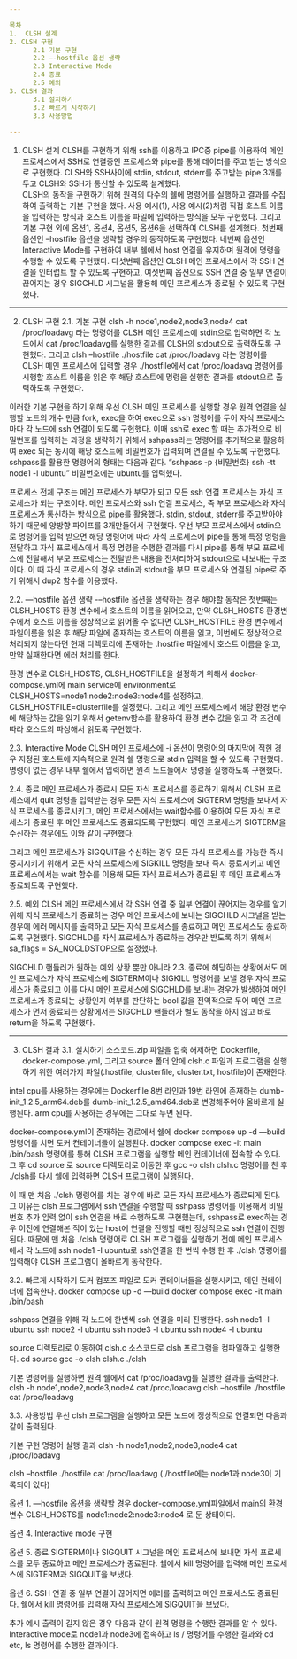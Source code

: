 ```yaml
---

목차
1.  CLSH 설계	
2. CLSH 구현
      2.1 기본 구현
      2.2 –-hostfile 옵션 생략
      2.3 Interactive Mode
      2.4 종료	
      2.5 예외	
3. CLSH 결과
      3.1 설치하기
      3.2 빠르게 시작하기
      3.3 사용방법
	
---
```


1. CLSH 설계
CLSH를 구현하기 위해 ssh를 이용하고 IPC중 pipe를 이용하여 메인 프로세스에서 SSH로 연결중인 프로세스와 pipe를 통해 데이터를 주고 받는 방식으로 구현했다. CLSH와 SSH사이에 stdin, stdout, stderr를 주고받는 pipe 3개를 두고 CLSH와 SSH가 통신할 수 있도록 설계했다.  
CLSH의 동작을 구현하기 위해 원격의 다수의 쉘에 명령어를 실행하고 결과를 수집하여 출력하는 기본 구현을 했다. 사용 예시(1), 사용 예시(2)처럼 직접 호스트 이름을 입력하는 방식과 호스트 이름을 파일에 입력하는 방식을 모두 구현했다.
그리고 기본 구현 외에 옵션1, 옵션4, 옵션5, 옵션6을 선택하여 CLSH를 설계했다. 첫번째 옵션인 –hostfile 옵션을 생략할 경우의 동작하도록 구현했다. 네번째 옵션인 Interactive Mode를 구현하여 내부 쉘에서 host 연결을 유지하며 원격에 명령을 수행할 수 있도록 구현했다. 다섯번째 옵션인 CLSH 메인 프로세스에서 각 SSH 연결을 인터럽트 할 수 있도록 구현하고, 여섯번째 옵션으로 SSH 연결 중 일부 연결이 끊어지는 경우 SIGCHLD 시그널을 활용해 메인 프로세스가 종료될 수 있도록 구현했다.

---

2. CLSH 구현
2.1. 기본 구현
clsh -h node1,node2,node3,node4 cat /proc/loadavg 라는 명령어를 CLSH 메인 프로세스에 stdin으로 입력하면 각 노드에서 cat /proc/loadavg를 실행한 결과를 CLSH의 stdout으로 출력하도록 구현했다. 그리고 clsh –hostfile ./hostfile cat /proc/loadavg 라는 명령어를 CLSH 메인 프로세스에 입력할 경우 ./hostfile에서 cat /proc/loadavg 명령어를 시행할 호스트 이름을 읽은 후 해당 호스트에 명령을 실행한 결과를 stdout으로 출력하도록 구현했다.


이러한 기본 구현을 하기 위해 우선 CLSH 메인 프로세스를 실행할 경우 원격 연결을 실행할 노드의 개수 만큼 fork, exec을 하여 exec으로 ssh 명령어를 두어 자식 프로세스마다 각 노드에 ssh 연결이 되도록 구현했다. 이때 ssh로 exec 할 때는 추가적으로 비밀번호를 입력하는 과정을 생략하기 위해서 sshpass라는 명령어를 추가적으로 활용하여 exec 되는 동시에 해당 호스트에 비밀번호가 입력되며 연결될 수 있도록 구현했다. sshpass를 활용한 명령어의 형태는 다음과 같다.
“sshpass -p {비밀번호} ssh -tt node1 -l ubuntu” 비밀번호에는 ubuntu를 입력했다. 

 프로세스 전체 구조는 메인 프로세스가 부모가 되고 모든 ssh 연결 프로세스는 자식 프로세스가 되는 구조이다. 메인 프로세스와 ssh 연결 프로세스, 즉 부모 프로세스와 자식 프로세스가 통신하는 방식으로 pipe를 활용했다. stdin, stdout, stderr를 주고받아야 하기 때문에 양방향 파이프를 3개만들어서 구현했다. 우선 부모 프로세스에서 stdin으로 명령어를 입력 받으면 해당 명령어에 따라 자식 프로세스에 pipe를 통해 특정 명령을 전달하고 자식 프로세스에서 특정 명령을 수행한 결과를 다시 pipe를 통해 부모 프로세스에 전달해서 부모 프로세스는 전달받은 내용을 전처리하여 stdout으로 내보내는 구조이다. 이 때 자식 프로세스의 경우 stdin과 stdout을 부모 프로세스와 연결된 pipe로 주기 위해서 dup2 함수를 이용했다.

2.2. —hostfile 옵션 생략
-–hostfile 옵션을 생략하는 경우 해야할 동작은 첫번째는 CLSH_HOSTS 환경 변수에서 호스트의 이름을 읽어오고, 만약 CLSH_HOSTS 환경변수에서 호스트 이름을 정상적으로 읽어올 수 없다면 CLSH_HOSTFILE 환경 변수에서 파일이름을 읽은 후 해당 파일에 존재하는 호스트의 이름을 읽고, 이번에도 정상적으로 처리되지 않는다면 현재 디렉토리에 존재하는 .hostfile 파일에서 호스트 이름을 읽고, 만약 실패한다면 에러 처리를 한다. 
 
 환경 변수로 CLSH_HOSTS, CLSH_HOSTFILE을 설정하기 위해서 docker-compose.yml에 main service에 environment로 CLSH_HOSTS=node1:node2:node3:node4를 설정하고, CLSH_HOSTFILE=clusterfile를 설정했다. 그리고 메인 프로세스에서 해당 환경 변수에 해당하는 값을 읽기 위해서 getenv함수를 활용하여 환경 변수 값을 읽고 각 조건에 따라 호스트의 파싱해서 읽도록 구현했다.

2.3. Interactive Mode
 CLSH 메인 프로세스에 -i 옵션이 명령어의 마지막에 적힌 경우 지정된 호스트에 지속적으로 원격 쉘 명령으로 stdin 입력을 할 수 있도록 구현했다. 명령이 없는 경우 내부 쉘에서 입력하면 원격 노드들에서 명령을 실행하도록 구현했다. 

2.4. 종료
 메인 프로세스가 종료시 모든 자식 프로세스를 종료하기 위해서 CLSH 프로세스에서 quit 명령을 입력받는 경우 모든 자식 프로세스에 SIGTERM 명령을 보내서 자식 프로세스를 종료시키고, 메인 프로세스에서는 wait함수를 이용하여 모든 자식 프로세스가 종료된 후 메인 프로세스도 종료되도록 구현했다. 메인 프로세스가 SIGTERM을 수신하는 경우에도 이와 같이 구현했다.

 그리고 메인 프로세스가 SIGQUIT을 수신하는 경우 모든 자식 프로세스를 가능한 즉시 중지시키기 위해서 모든 자식 프로세스에 SIGKILL 명령을 보내 즉시 종료시키고 메인 프로세스에서는 wait 함수를 이용해 모든 자식 프로세스가 종료된 후 메인 프로세스가 종료되도록 구현했다.

2.5. 예외
 CLSH 메인 프로세스에서 각 SSH 연결 중 일부 연결이 끊어지는 경우를 알기 위해 자식 프로세스가 종료하는 경우 메인 프로세스에 보내는 SIGCHLD 시그널을 받는 경우에 에러 메시지를 출력하고 모든 자식 프로세스를 종료하고 메인 프로세스도 종료하도록 구현했다. SIGCHLD를 자식 프로세스가 종료하는 경우만 받도록 하기 위해서 sa_flags = SA_NOCLDSTOP으로 설정했다. 

 SIGCHLD 핸들러가 원하는 예외 상황 뿐만 아니라 2.3. 종료에 해당하는 상황에서도 메인 프로세스가 자식 프로세스에 SIGTERM이나 SIGKILL 명령어를 보낼 경우 자식 프로세스가 종료되고 이를 다시 메인 프로세스에 SIGCHLD를 보내는 경우가 발생하여 메인 프로세스가 종료되는 상황인지 여부를 판단하는 bool 값을 전역적으로 두어 메인 프로세스가 먼저 종료되는 상황에서는 SIGCHLD 핸들러가 별도 동작을 하지 않고 바로 return을 하도록 구현했다.


---


3. CLSH 결과
3.1. 설치하기
 소스코드.zip 파일을 압축 해제하면 Dockerfile, docker-compose.yml, 그리고 source 폴더 안에 clsh.c 파일과 프로그램을 실행하기 위한 여러가지 파일(.hostfile, clusterfile, cluster.txt, hostfile)이 존재한다.

 intel cpu를 사용하는 경우에는 Dockerfile 8번 라인과 19번 라인에 존재하는 dumb-init_1.2.5_arm64.deb를 dumb-init_1.2.5_amd64.deb로 변경해주어야 올바르게 실행된다. arm cpu를 사용하는 경우에는 그대로 두면 된다.

 docker-compose.yml이 존재하는 경로에서 쉘에 docker compose up -d —build 명령어를 치면 도커 컨테이너들이 실행된다.  docker compose exec -it main /bin/bash 명령어를 통해 
CLSH 프로그램을 실행할 메인 컨테이너에 접속할 수 있다.  그 후 cd source 로 source 디렉토리로 이동한 후 gcc -o clsh clsh.c 명령어를 친 후 ./clsh를 다시 쉘에 입력하면 CLSH 프로그램이 실행된다.

 이 때 맨 처음 ./clsh 명령어를 치는 경우에 바로 모든 자식 프로세스가 종료되게 된다. 그 이유는 clsh 프로그램에서 ssh 연결을 수행할 때 sshpass 명령어를 이용해서 비밀번호 추가 입력 없이 ssh 연결을 바로 수행하도록 구현했는데, sshpass로 exec하는 경우 이전에 연결해본 적이 있는 host에 연결을 진행할 때만 정상적으로 ssh 연결이 진행된다. 때문에 맨 처음 ./clsh 명령어로 CLSH 프로그램을 실행하기 전에 메인 프로세스에서 각 노드에 ssh node1 -l ubuntu로 ssh연결을 한 번씩 수행 한 후 ./clsh 명령어를 입력해야 CLSH 프로그램이 올바르게 동작한다.

 


3.2. 빠르게 시작하기
도커 컴포즈 파일로 도커 컨테이너들을 실행시키고, 메인 컨테이너에 접속한다.
docker compose up -d —build 
docker compose exec -it main /bin/bash

sshpass 연결을 위해 각 노드에 한번씩 ssh 연결을 미리 진행한다.
ssh node1 -l ubuntu
ssh node2 -l ubuntu
ssh node3 -l ubuntu
ssh node4 -l ubuntu

source 디렉토리로 이동하여 clsh.c 소스코드로 clsh 프로그램을 컴파일하고 실행한다.
cd source
gcc -o clsh clsh.c 
./clsh 

기본 명령어를 실행하면 원격 쉘에서 cat /proc/loadavg를 실행한 결과를 출력한다.
clsh -h node1,node2,node3,node4 cat /proc/loadavg
clsh –hostfile ./hostfile cat /proc/loadavg


3.3. 사용방법
우선 clsh 프로그램을 실행하고 모든 노드에 정상적으로 연결되면 다음과 같이 출력된다.


기본 구현 명령어 실행 결과
clsh -h node1,node2,node3,node4 cat /proc/loadavg

clsh –hostfile ./hostfile cat /proc/loadavg (./hostfile에는 node1과 node3이 기록되어 있다)



옵션 1. —hostfile 옵션을 생략할 경우
docker-compose.yml파일에서 main의 환경변수 CLSH_HOSTS를 node1:node2:node3:node4 로 둔 상태이다.


옵션 4. Interactive mode 구현


옵션 5. 종료 SIGTERM이나 SIGQUIT 시그널을 메인 프로세스에 보내면
자식 프로세스를 모두 종료하고 메인 프로세스가 종료된다.
쉘에서 kill 명령어를 입력해 메인 프로세스에 SIGTERM과 SIGQUIT을 보냈다.




옵션 6. SSH 연결 중 일부 연결이 끊어지면 에러를 출력하고 메인 프로세스도 종료된다.
쉘에서 kill 명령어를 입력해 자식 프로세스에 SIGQUIT을 보냈다.



추가 예시
출력이 길지 않은 경우 다음과 같이 원격 명령을 수행한 결과를 알 수 있다.
Interactive mode로 node1과 node3에 접속하고 ls / 명령어를 수행한 결과와
cd etc, ls 명령어를 수행한 결과이다.





